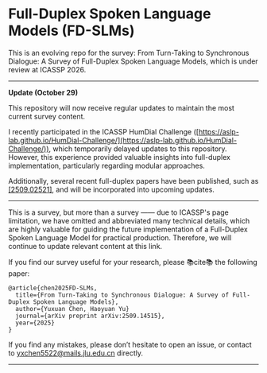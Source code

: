 # Full-Duplex Spoken Language Models (FD-SLMs)

This is an evolving repo for the survey: From Turn-Taking to Synchronous Dialogue: A Survey of Full-Duplex Spoken Language Models, which is under review at ICASSP 2026. 

---

**Update (October 29)** 

This repository will now receive regular updates to maintain the most current survey content.

I recently participated in the ICASSP HumDial Challenge ([https://aslp-lab.github.io/HumDial-Challenge/](https://aslp-lab.github.io/HumDial-Challenge/)), which temporarily delayed updates to this repository. However, this experience provided valuable insights into full-duplex implementation, particularly regarding modular approaches.

Additionally, several recent full-duplex papers have been published, such as [[2509.02521]](https://arxiv.org/abs/2509.02521), and will be incorporated into upcoming updates.

---

This is a survey, but more than a survey —— due to ICASSP's page limitation, we have omitted and abbreviated many technical details, which are highly valuable for guiding the future implementation of a Full-Duplex Spoken Language Model for practical production. Therefore, we will continue to update relevant content at this link.

If you find our survey useful for your research, please 📚cite📚 the following paper:

```
@article{chen2025FD-SLMs,
  title={From Turn-Taking to Synchronous Dialogue: A Survey of Full-Duplex Spoken Language Models},
  author={Yuxuan Chen, Haoyuan Yu}
  journal={arXiv preprint arXiv:2509.14515},
  year={2025}
}
```

If you find any mistakes, please don’t hesitate to open an issue, or contact to yxchen5522@mails.jlu.edu.cn directly.

---


